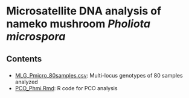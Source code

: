 # Microsatellite DNA analysis of nameko mushroom <i>Pholiota microspora</i>

## Contents
###
* [MLG_Pmicro_80samples.csv](https://github.com/akihirao/nameko_SSR/data/MLG_Pmicro_80samples.csv): Multi-locus genotypes of 80 samples analyzed
* [PCO_Phmi.Rmd](https://github.com/akihirao/nameko_SSR/PCR_Phmi.Rmd): R code for PCO analysis
